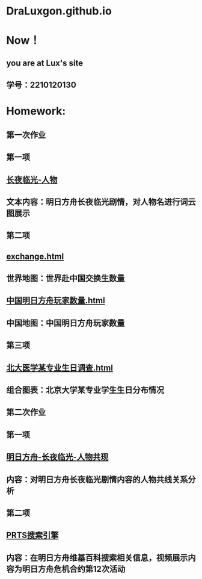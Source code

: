 # DraLuxgon.github.io
# Now！
## you are at Lux's site
## 学号：2210120130
# Homework:
## 第一次作业
## 第一项
## [长夜临光-人物](https://draluxgon.github.io/长夜临光.html) 
## 文本内容：明日方舟长夜临光剧情，对人物名进行词云图展示
## 第二项
## [exchange.html](https://draluxgon.github.io/exchange.html)
## 世界地图：世界赴中国交换生数量
## [中国明日方舟玩家数量.html](https://draluxgon.github.io/中国明日方舟玩家数量.html)
## 中国地图：中国明日方舟玩家数量
## 第三项
## [北大医学某专业生日调查.html](https://draluxgon.github.io/tab_base.html)
## 组合图表：北京大学某专业学生生日分布情况
## 第二次作业
## 第一项
## [明日方舟-长夜临光-人物共现](https://draluxgon.github.io/明日方舟-长夜临光1.html)
## 内容：对明日方舟长夜临光剧情内容的人物共线关系分析
## 第二项
## [PRTS搜索引擎](https://draluxgon.github.io/PRTS搜索引擎1.html)
## 内容：在明日方舟维基百科搜索相关信息，视频展示内容为明日方舟危机合约第12次活动
